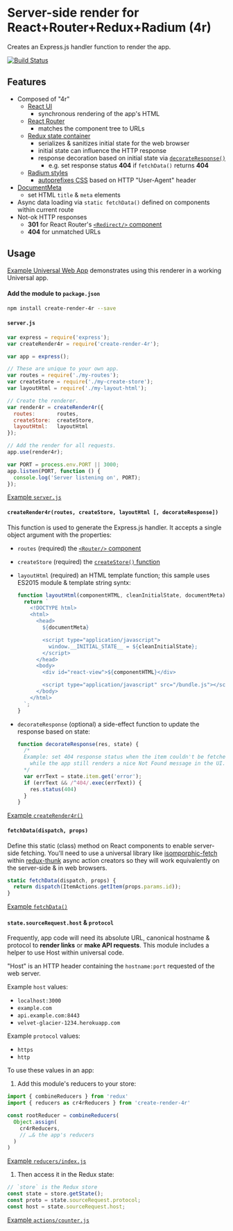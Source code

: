 Server-side render for React+Router+Redux+Radium (4r)
================================================
Creates an Express.js handler function to render the app.

[![Build Status](https://travis-ci.org/heroku/create-render-4r.svg?branch=master)](https://travis-ci.org/heroku/create-render-4r)

Features
--------

  * Composed of "4r"
    * [React UI](http://reactjs.com)
      * synchronous rendering of the app's HTML
    * [React Router](https://github.com/rackt/react-router)
      * matches the component tree to URLs
    * [Redux state container](http://redux.js.org)
      * serializes & sanitizes initial state for the web browser
      * initial state can influence the HTTP response
      * response decoration based on initial state via [`decorateResponse()`](#createRender4r)
        * e.g. set response status **404** if `fetchData()` returns **404**
    * [Radium styles](http://stack.formidable.com/radium/)
      * [autoprefixes CSS](https://github.com/formidablelabs/radium/tree/master/docs/api#configuseragent) based on HTTP "User-Agent" header
  * [DocumentMeta](https://github.com/kodyl/react-document-meta)
    * set HTML `title` & `meta` elements
  * Async data loading via `static fetchData()` defined on components within current route
  * Not-ok HTTP responses
    * **301** for React Router's [`<Redirect/>` component](https://github.com/rackt/react-router/blob/latest/docs/guides/basics/RouteConfiguration.md#preserving-urls)
    * **404** for unmatched URLs

Usage
-----
[Example Universal Web App](https://github.com/heroku/create-render-4r-example) demonstrates using this renderer in a working Universal app.

#### Add the module to `package.json`
```bash
npm install create-render-4r --save
```

#### `server.js`
```javascript
var express = require('express');
var createRender4r = require('create-render-4r');

var app = express();

// These are unique to your own app.
var routes = require('./my-routes');
var createStore = require('./my-create-store');
var layoutHtml = require('./my-layout-html');

// Create the renderer.
var render4r = createRender4r({
  routes:       routes,
  createStore:  createStore,
  layoutHtml:   layoutHtml
});

// Add the render for all requests.
app.use(render4r);

var PORT = process.env.PORT || 3000;
app.listen(PORT, function () {
  console.log('Server listening on', PORT);
});
```

[Example `server.js`](https://github.com/heroku/create-render-4r-example/blob/master/server/server.js)

#### `createRender4r(routes, createStore, layoutHtml [, decorateResponse])`
This function is used to generate the Express.js handler. It accepts a single object argument with the properties:

  * `routes` (required) the [`<Router/>` component](https://github.com/rackt/react-router/blob/latest/docs/guides/basics/RouteConfiguration.md)
  * `createStore` (required) the [`createStore()` function](http://redux.js.org/docs/basics/Store.html)
  * `layoutHtml` (required) an HTML template function; this sample uses ES2015 module & template string syntx:
  
    ```javascript
    function layoutHtml(componentHTML, cleanInitialState, documentMeta) {
      return `
        <!DOCTYPE html>
        <html>
          <head>
            ${documentMeta}

            <script type="application/javascript">
              window.__INITIAL_STATE__ = ${cleanInitialState};
            </script>
          </head>
          <body>
            <div id="react-view">${componentHTML}</div>

            <script type="application/javascript" src="/bundle.js"></script>
          </body>
        </html>
      `;
    }
    ```
  * `decorateResponse` (optional) a side-effect function to update the response based on state:
     
    ```javascript
    function decorateResponse(res, state) {
      /*
      Example: set 404 response status when the item couldn't be fetched,
        while the app still renders a nice Not Found message in the UI.
      */
      var errText = state.item.get('error');
      if (errText && /^404/.exec(errText)) {
        res.status(404)
      }
    }
    ```

[Example `createRender4r()`](https://github.com/heroku/create-render-4r-example/blob/master/server/server.js)

#### `fetchData(dispatch, props)`
Define this static (class) method on React components to enable server-side fetching. You'll need to use a universal library like [isomporphic-fetch](https://github.com/niftylettuce/isomorphic-fetch) within [redux-thunk](https://github.com/gaearon/redux-thunk) async action creators so they will work equivalently on the server-side & in web browsers.

```javascript
static fetchData(dispatch, props) {
  return dispatch(ItemActions.getItem(props.params.id));
}
```

[Example `fetchData()`](https://github.com/heroku/create-render-4r-example/blob/master/common/components/screens/home.js)

#### `state.sourceRequest.host` & `protocol`

Frequently, app code will need its absolute URL, canonical hostname & protocol to **render links** or **make API requests**. This module includes a helper to use Host within universal code.

"Host" is an HTTP header containing the `hostname:port` requested of the web server.

Example `host` values:

* `localhost:3000`
* `example.com`
* `api.example.com:8443`
* `velvet-glacier-1234.herokuapp.com`

Example `protocol` values:

* `https`
* `http`

To use these values in an app:

1. Add this module's reducers to your store:
  ```javascript
  import { combineReducers } from 'redux'
  import { reducers as cr4rReducers } from 'create-render-4r'

  const rootReducer = combineReducers(
    Object.assign(
      cr4rReducers,
      // …& the app's reducers
    )
  )
  ```
  
  [Example `reducers/index.js`](https://github.com/heroku/create-render-4r-example/blob/master/common/reducers/index.js)
1. Then access it in the Redux state:
  ```javascript
  // `store` is the Redux store
  const state = store.getState();
  const proto = state.sourceRequest.protocol;
  const host = state.sourceRequest.host;
  ```

  [Example `actions/counter.js`](https://github.com/heroku/create-render-4r-example/blob/master/common/actions/counter.js)
